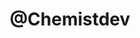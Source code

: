 ---
title: '@Chemistdev'
link: 'https://www.antonioarjona.dev'
summary: 'Antonio'
tags: ['full-malandriner']
---
